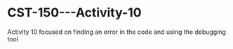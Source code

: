 # CST-150---Activity-10
Activity 10 focused on finding an error in the code and using the debugging tool 

